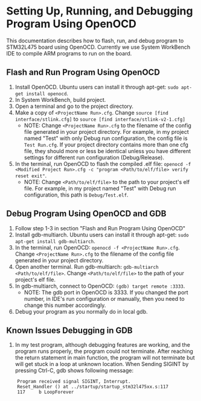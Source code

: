 # Setting Up, Running, and Debugging Program Using OpenOCD
This documentation describes how to flash, run, and debug program to STM32L475 board using OpenOCD. Currently we use System WorkBench IDE to compile ARM programs to run on the board. 

## Flash and Run Program Using OpenOCD
1. Install OpenOCD. Ubuntu users can install it through apt-get: `sudo apt-get install openocd`.
2. In System WorkBench, build project.
3. Open a terminal and go to the project directory. 
4. Make a copy of `<ProjectName Run>.cfg`. Change `source [find interface/stlink.cfg]` to `source [find interface/stlink-v2-1.cfg]`
    - NOTE: Change `<ProjectName Run>.cfg` to the filename of the config file generated in your project directory. For example, in my project named "Test" with only Debug run configuration, the config file is `Test Run.cfg`. If your project directory contains more than one cfg file, they should more or less be identical unless you have different settings for different run configuration (Debug/Release). 
5. In the terminal, run OpenOCD to flash the compiled .elf file: `openocd -f <Modified Project Run>.cfg -c "program <Path/to/elf/file> verify reset exit"`.
    - NOTE: Change `<Path/to/elf/file>` to the path to your project's elf file. For example, in my project named "Test" with Debug run configuration, this path is `Debug/Test.elf`. 

## Debug Program Using OpenOCD and GDB
1. Follow step 1-3 in section "Flash and Run Program Using OpenOCD"
2. Install gdb-multiarch. Ubuntu users can install it through apt-get: `sudo apt-get install gdb-multiarch`.
3. In the terminal, run OpenOCD: `openocd -f <ProjectName Run>.cfg`. Change `<ProjectName Run>.cfg` to the filename of the config file generated in your project directory.
4. Open another terminal. Run gdb-multiarch: `gdb-multiarch <Path/to/elf/file>`. Change `<Path/to/elf/file>` to the path of your project's elf file. 
5. In gdb-multiarch, connect to OpenOCD: `(gdb) target remote :3333`. 
    - NOTE: The gdb port in OpenOCD is 3333. If you changed the port number, in IDE's run configuration or manually, then you need to change this number accordingly. 
6. Debug your program as you normally do in local gdb. 

## Known Issues Debugging in GDB
1. In my test program, although debugging features are working, and the program runs properly, the program could not terminate. After reaching the return statement in main function, the program will not terminate but will get stuck in a loop at unknown location. When Sending SIGINT by pressing Ctrl-C, gdb shows following message: 
```
    Program received signal SIGINT, Interrupt.
    Reset_Handler () at ../startup/startup_stm32l475xx.s:117
    117	    b LoopForever
```